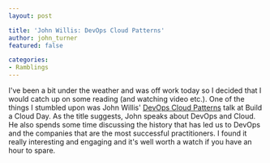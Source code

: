```yaml
---
layout: post

title: 'John Willis: DevOps Cloud Patterns'
author: john_turner
featured: false

categories:
- Ramblings
---
```


I've been a bit under the weather and was off work today so I decided that I would catch up on some reading (and watching video etc.).  One of the things I stumbled upon was John Willis' [DevOps Cloud Patterns](http://devops.com/2012/09/09/devops-cloud-patterns/) talk at Build a Cloud Day.  As the title suggests, John speaks about DevOps and Cloud.  He also spends some time discussing the history that has led us to DevOps and the companies that are the most successful practitioners.  I found it really interesting and engaging and it's well worth a watch if you have an hour to spare.
